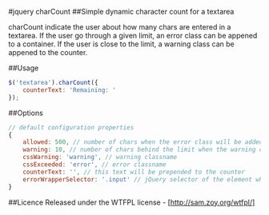 #jquery charCount
##Simple dynamic character count for a textarea

charCount indicate the user about how many chars are entered in a textarea.
If the user go through a given limit, an error class can be appened to a container.
If the user is close to the limit, a warning class can be appened to the counter.

##Usage

```javascript
$('textarea').charCount({
	counterText: 'Remaining: '
});
```

##Options

```javascript
// default configuration properties
{
	allowed: 500, // number of chars when the error class will be added to errorWrapperSelector
	warning: 10, // number of chars behind the limit when the warning class will be added to the counter
	cssWarning: 'warning', // warning classname
	cssExceeded: 'error', // error classname
	counterText: '', // this text will be prepended to the counter
	errorWrapperSelector: '.input' // jQuery selector of the element which the error class will be added
}
```

##Licence
Released under the WTFPL license - [http://sam.zoy.org/wtfpl/]

